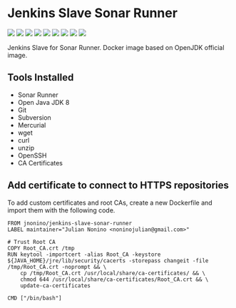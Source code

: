 # Jenkins Slave Sonar Runner

[![](https://img.shields.io/docker/pulls/jnonino/jenkins-slave-sonar-runner.svg)](https://hub.docker.com/r/jnonino/jenkins-slave-sonar-runner/)
[![](hhttps://img.shields.io/docker/build/jnonino/jenkins-slave-sonar-runner)](https://hub.docker.com/r/jnonino/jenkins-slave-sonar-runner/)
[![](https://img.shields.io/docker/automated/jnonino/jenkins-slave-sonar-runner)](https://hub.docker.com/r/jnonino/jenkins-slave-sonar-runner/)
[![](https://img.shields.io/docker/stars/jnonino/jenkins-slave-sonar-runner)](https://hub.docker.com/r/jnonino/jenkins-slave-sonar-runner/)
[![](https://img.shields.io/github/license/cn-cicd/jenkins-slave-sonar-runner)](https://github.com/cn-cicd/jenkins-slave-sonar-runner)
[![](https://img.shields.io/github/issues/cn-cicd/jenkins-slave-sonar-runner)](https://github.com/cn-cicd/jenkins-slave-sonar-runner)
[![](https://img.shields.io/github/issues-closed/cn-cicd/jenkins-slave-sonar-runner)](https://github.com/cn-cicd/jenkins-slave-sonar-runner)
[![](https://img.shields.io/github/languages/code-size/cn-cicd/jenkins-slave-sonar-runner)](https://github.com/cn-cicd/jenkins-slave-sonar-runner)
[![](https://img.shields.io/github/repo-size/cn-cicd/jenkins-slave-sonar-runner)](https://github.com/cn-cicd/jenkins-slave-sonar-runner)

Jenkins Slave for Sonar Runner. Docker image based on OpenJDK official image.

## Tools Installed ##

- Sonar Runner
- Open Java JDK 8
- Git
- Subversion
- Mercurial
- wget
- curl
- unzip
- OpenSSH
- CA Certificates

## Add certificate to connect to HTTPS repositories

To add custom certificates and root CAs, create a new Dockerfile and import them with the following code.

	FROM jnonino/jenkins-slave-sonar-runner
	LABEL maintainer="Julian Nonino <noninojulian@gmail.com>"

	# Trust Root CA
	COPY Root_CA.crt /tmp
	RUN keytool -importcert -alias Root_CA -keystore ${JAVA_HOME}/jre/lib/security/cacerts -storepass changeit -file /tmp/Root_CA.crt -noprompt && \
		cp /tmp/Root_CA.crt /usr/local/share/ca-certificates/ && \
		chmod 644 /usr/local/share/ca-certificates/Root_CA.crt && \
		update-ca-certificates

	CMD ["/bin/bash"]
